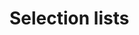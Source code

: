 <!-- ======================================================================
--- Search engine
title:          Selection lists
keywords:       selection, list
description:    Selection lists in ng-translation.
--- Menu system
order:          50
text:           Selection lists
hidden:         false
umbel:          false
--- Page properties
id:             
document:       
layout:         layout-2-left
$-left:         #side-menu
searchable:     true
--- Side menu
side-menu-root:     /documentation
side-menu-header:   Documentation
side-menu-top:      Installation
side-menu-depth:    2
======================================================================= -->

# Selection lists
